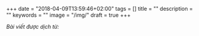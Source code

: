 +++
date = "2018-04-09T13:59:46+02:00"
tags = []
title = ""
description = ""
keywords = ""
image = "/img/"
draft = true
+++

*Bài viết được dịch từ: []()*
